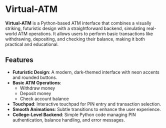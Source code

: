 # Virtual-ATM

**Virtual-ATM** is a Python-based ATM interface that combines a visually striking, futuristic design with a straightforward backend, simulating real-world ATM operations. It allows users to perform basic transactions like withdrawing, depositing, and checking their balance, making it both practical and educational.

## Features
- **Futuristic Design**: A modern, dark-themed interface with neon accents and rounded buttons.
- **Basic ATM Operations**:
  - Withdraw money
  - Deposit money
  - Check account balance
- **Touchpad**: Interactive touchpad for PIN entry and transaction selection.
- **Smooth Animations**: Subtle transitions to enhance the user experience.
- **College-Level Backend**: Simple Python code managing PIN authentication, balance handling, and error messages.
